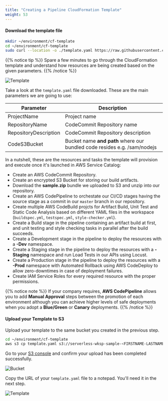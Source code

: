 ```yaml
---
title: "Creating a Pipeline CloudFormation Template"
weight: 53
---
```



#### Download the template file

```sh
mkdir ~/environment/cf-template
cd ~/environment/cf-template
sudo curl --location -o ./template.yaml https://raw.githubusercontent.com/aws-samples/aws-serverless-application-catalog-workshop/master/code/template.yaml
```

{{% notice tip %}}
Spare a few minutes to go through the CloudFormation template and understand how resources are being created based on the given parameters.
{{% /notice %}}

![Template](/images/cf-pipeline.png)

Take a look at the `template.yaml` file downloaded. These are the main parameters we are going to use:

| Parameter | Description |
| --- | --- |
| ProjectName | Project name |
| RepositoryName | CodeCommit Repository name |
| RepositoryDescription | CodeCommit Repository description |
| CodeS3Bucket | Bucket name **and path** where our bundled code resides e.g. <my-bucket>/sam/nodejs |

In a nutshell, these are the resources and tasks the template will provision and execute once it's launched in AWS Service Catalog:

- Create an AWS CodeCommit Repository.
- Create an encrypted S3 Bucket for storing our build artifacts.
- Download the **sample.zip** bundle we uploaded to S3 and unzip into our repository.
- Create an AWS CodePipeline to orchestate our CI/CD stages having the source stage as a commit in our `master` branch in our repository.
- Create multiple AWS CodeBuild projcts for Artifact Build, Unit Test and Static Code Analysis based on different YAML files in the workspace (`buildspec.yml`, `testspec.yml`, `style-checker.yml`).
- Create a Build stage in the pipeline containing an artifact build at first, and unit testing and style checking tasks in parallel after the build succeeds.
- Create a Development stage in the pipeline to deploy the resources with a **-Dev** namespace.
- Create a Staging stage in the pipeline to deploy the resources with a **-Staging** namespace and run Load Tests in our APIs using Locust.
- Create a Production stage in the pipeline to deploy the resources with a **-Prod** namespace with Automated Rollback using AWS CodeDeploy to allow zero-downtimes in case of deployment failures.
- Create IAM Service Roles for every required resource with the proper permissions.

{{% notice note %}}
If your company requires, **AWS CodePipeline** allows you to add **Manual Approval** steps between the promotion of each environment although you can achieve higher levels of safe deployments when you adopt a **Blue/Green** or **Canary** deployments.
{{% /notice %}}

#### Upload your Template to S3

Upload your template to the same bucket you created in the previous step.

```sh
cd ~/environment/cf-template
aws s3 cp template.yaml s3://serverless-wksp-sample-<FIRSTNAME-LASTNAME>/service-catalog/template.yaml
```

Go to your [S3 console](https://s3.console.aws.amazon.com/s3/home) and confirm your upload has been completed successfully.

![Bucket](/images/s3upload-catalog.png)

Copy the URL of your `template.yaml` file to a notepad. You'll need it in the next step.

![Template](/images/s3templateurl.png)
